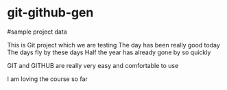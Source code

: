 # git-github-gen

#sample project data

This is Git project which we are testing 
The day has been really good today
The days fly by these days
Half the year has already gone by so quickly

GIT and GITHUB are really very easy and comfortable to use

I am loving the course so far